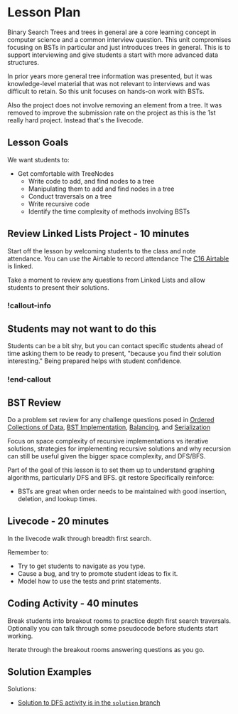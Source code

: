 # Lesson Plan

Binary Search Trees and trees in general are a core learning concept in computer science and a common interview question. This unit compromises focusing on BSTs in particular and just introduces trees in general. This is to support interviewing and give students a start with more advanced data structures.

In prior years more general tree information was presented, but it was knowledge-level material that was not relevant to interviews and was difficult to retain.  So this unit focuses on hands-on work with BSTs.

Also the project does not involve removing an element from a tree.  It was removed to improve the submission rate on the project as this is the 1st really hard project. Instead that's the livecode.

## Lesson Goals

We want students to:

- Get comfortable with TreeNodes
  - Write code to add, and find nodes to a tree
  - Manipulating them to add and find nodes in a tree
  - Conduct traversals on a tree
  - Write recursive code
  - Identify the time complexity of methods involving BSTs

## Review Linked Lists Project - 10 minutes

Start off the lesson by welcoming students to the class and note attendance. You can use the Airtable to record attendance The [C16 Airtable](https://airtable.com/appkfPQ769uxQLSei/tbl6oiA8ZG1wKUonM/viwgf4wesbLFMlg1L?blocks=hide) is linked.

Take a moment to review any questions from Linked Lists and allow students to present their solutions.

### !callout-info

## Students may not want to do this

Students can be a bit shy, but you can contact specific students ahead of time asking them to be ready to present, "because you find their solution interesting."  Being prepared helps with student confidence.

### !end-callout

## BST Review

Do a problem set review for any challenge questions posed in [Ordered Collections of Data](./01-Ordered-Collections-Of-Data.md), [BST Implementation](./02-Binary-Search-Trees.md), [Balancing](./03-Binary-Search-Trees-Height-Big-O.md), and [Serialization](./04-Binary-Search-Trees-Traversal.md)

Focus on space complexity of recursive implementations vs iterative solutions, strategies for implementing recursive solutions and why recursion can still be useful given the bigger space complexity, and DFS/BFS. 

Part of the goal of this lesson is to set them up to understand graphing algorithms, particularly DFS and BFS. 
git restore
Specifically reinforce:

- BSTs are great when order needs to be maintained with good insertion, deletion, and lookup times.

## Livecode - 20 minutes

In the livecode walk through breadth first search.

Remember to:

- Try to get students to navigate as you type.  
- Cause a bug, and try to promote student ideas to fix it.
- Model how to use the tests and print statements.

## Coding Activity - 40 minutes

Break students into breakout rooms to practice depth first search traversals. Optionally you can talk through some pseudocode before students start working.

Iterate through the breakout rooms answering questions as you go.

## Solution Examples

Solutions:
- [Solution to DFS activity is in the `solution` branch](https://github.com/Ada-Activities/bst-dfs-practice)